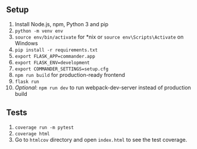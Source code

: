 ## Setup
1. Install Node.js, npm, Python 3 and pip
2. `python -m venv env`
3. `source env/bin/activate` for *nix or `source env\Scripts\Activate` on Windows
4. `pip install -r requirements.txt`
5. `export FLASK_APP=commander.app`
6. `export FLASK_ENV=development`
7. `export COMMANDER_SETTINGS=setup.cfg`
8. `npm run build` for production-ready frontend
9. `flask run`
10. *Optional*: `npm run dev` to run webpack-dev-server instead of production build

## Tests
1. `coverage run -m pytest`
2. `coverage html`
3. Go to `htmlcov` directory and open `index.html` to see the test coverage.
